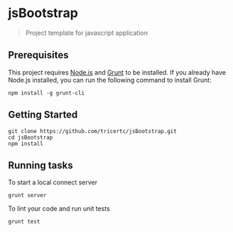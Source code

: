 # jsBootstrap
> Project template for javascript application

## Prerequisites

This project requires [Node.js](http://nodejs.org) and [Grunt](http://gruntjs.com/getting-started) to be installed.  If you already have Node.js installed, you can run the following command to install Grunt:

```shell
npm install -g grunt-cli
```


## Getting Started

```shell
git clone https://github.com/tricertc/jsBootstrap.git
cd jsBootstrap
npm install
```

## Running tasks
To start a local connect server
```shell
grunt server
```

To lint your code and run unit tests
```shell
grunt test
```
